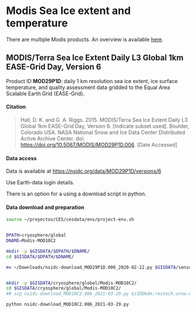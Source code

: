 # Modis Sea Ice extent and temperature

There are multiple Modis products. An overview is available [here](https://nsidc.org/data/modis/data_summaries).

## MODIS/Terra Sea Ice Extent Daily L3 Global 1km EASE-Grid Day, Version 6

Product ID **MOD29P1D**: daily 1 km resolution sea ice extent, ice surface temperature, and quality assessment data gridded to the Equal Area Scalable Earth Grid (EASE-Grid).


#### Citation
> Hall, D. K. and G. A. Riggs. 2015. MODIS/Terra Sea Ice Extent Daily L3 Global 1km EASE-Grid Day, Version 6. [Indicate subset used]. Boulder, Colorado USA. NASA National Snow and Ice Data Center Distributed Active Archive Center. doi: https://doi.org/10.5067/MODIS/MOD29P1D.006. [Date Accessed]

#### Data access

Data is available at https://nsidc.org/data/MOD29P1D/versions/6

Use Earth-data login details.

There is an option for a using a download script in python.

#### Data download and preparation

```sh
source ~/proyectos/CES/cesdata/env/project-env.sh


DPATH=cryosphere/global
DNAME=Modis-MOD10C2

mkdir -p $GISDATA/$DPATH/$DNAME/
cd $GISDATA/$DPATH/$DNAME/

mv ~/Downloads/nsidc-download_MOD29P1D.006_2020-02-22.py $GISDATA/sensores/Modis_SeaIce

```

```sh

mkdir -p $GISDATA/cryosphere/global/Modis-MOD10C2/
cd $GISDATA/cryosphere/global/Modis-MOD10C2/
## scp nsidc-download_MOD10C2.006_2021-03-29.py $zID@kdm.restech.unsw.edu.au:/srv/scratch/cesdata/gisdata/cryosphere/global/Modis-MOD10C2/

python nsidc-download_MOD10C2.006_2021-03-29.py
```
